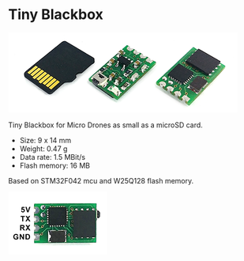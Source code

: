 # Tiny Blackbox
![Photo](tiny-blackbox.png)

Tiny Blackbox for Micro Drones as small as a microSD card.

* Size: 9 x 14 mm
* Weight: 0.47 g
* Data rate: 1.5 MBit/s
* Flash memory: 16 MB

Based on STM32F042 mcu and W25Q128 flash memory.

![Pinout](pinout.png)
